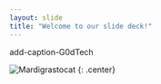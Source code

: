 ```yaml
---
layout: slide
title: "Welcome to our slide deck!"
---
```


add-caption-G0dTech

![Mardigrastocat](https://octodex.github.com/images/Mardigrastocat.png)
{: .center}

